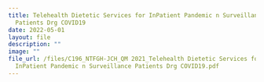 ```yaml
---
title: Telehealth Dietetic Services for InPatient Pandemic n Surveillance
  Patients Drg COVID19
date: 2022-05-01
layout: file
description: ""
image: ""
file_url: /files/C196_NTFGH-JCH_QM 2021_Telehealth Dietetic Services for
  InPatient Pandemic n Surveillance Patients Drg COVID19.pdf
---
```

